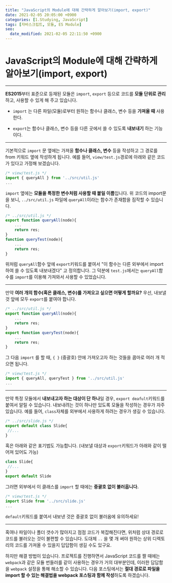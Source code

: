```yaml
---
title: "JavaScript의 Module에 대해 간략하게 알아보기(import, export)"
date: 2021-02-05 20:05:00 +0900
categories: [1.Studying, JavaScript]
tags: [자바스크립트, 모듈, ES Module]
seo:
  date_modified: 2021-02-05 22:11:50 +0900
---
```

# **JavaScript의 Module에 대해 간략하게 알아보기(import, export)**

---

**ES2015**부터 표준으로 등재된 모듈은 `import`, `export` 등으로 코드를 **모듈 단위로 관리**하고, 사용할 수 있게 해 주고 있습니다.



- `import` 는 다른 파일(모듈)로부터 원하는 함수나 클래스, 변수 등을 **가져올 때** 사용한다.

- `export`는 함수나 클래스, 변수 등을 다른 곳에서 쓸 수 있도록 **내보내기** 하는 기능이다.

---

기본적으로 `import` 문 옆에는 가져올 **함수나 클래스, 변수** 등을 작성하고 그 경로를 from 키워드 옆에 작성하게 됩니다. 예를 들어, `view/test.js`경로에 아래와 같은 코드가 있다고 가정해 보겠습니다.
```javascript
/* view/test.js */
import { queryAll } from '../src/util.js'
...
```

 `import` 옆에는 **모듈을 특정한 변수처럼 사용할 때 붙일 이름**입니다. 위 코드의 import문을 보니, `../src/util.js` 파일에 `queryAll`이라는 함수가 존재함을 짐작할 수 있습니다.
```javascript
/* ../src/util.js */
export function queryAll(node){
	...
	return res;
}
function queryTest(node){
	...
	return res;
}
```
위처럼  `queryAll`함수 앞에 `export`키워드를 붙여서 "이 함수는 다른 외부에서 import하여 쓸 수 있도록 내보내겠다" 고 정의합니다. 그 덕분에 `test.js`에서는 `queryAll`함수를 `import`를 이용해 가져와서 사용할 수 있었습니다.

------

만약 **여러 개의 함수(혹은 클래스, 변수)를 가져오고 싶으면 어떻게 할까요?** 우선, 내보낼 것 앞에 모두 `export`를 붙여야 합니다.
```javascript
/* ../src/util.js */
export function queryAll(node){
	...
	return res;
}
export function queryTest(node){
	...
	return res;
}
```
그 다음 `import` 를 할 때, `{ }` (중괄호) 안에 가져오고자 하는 것들을 콤마로 여러 개 적으면 됩니다.
```javascript
/* view/test.js */
import { queryAll, queryTest } from '../src/util.js'
...
```

---
만약 특정 모듈에서 **내보내고자 하는 대상이 단 하나**일 경우, `export deafult`키워드를 붙여서 알릴 수 있습니다. 내보내려는 것이 하나만 있도록 모듈을 작성하는 경우가 자주 있습니다. 예를 들어,  `class`자체를 외부에서 사용하게 하려는 경우가 생길 수 있습니다.
```javascript
/* ../src/slide.js */
export default class Slide{
 //...
}
```
혹은 아래와 같은 표기법도 가능합니다. (내보낼 대상과 `export`키워드가 아래와 같이 떨어져 있어도 가능)
```javascript
class Slide{
 //...
}
export default Slide
```
그러면 외부에서 이 클래스를 `import` 할 때에는 **중괄호 없이 불러옵니다.**
```javascript
/* view/test.js */
import Slide from '../src/slide.js'
...
```
`default`키워드를 붙여서 내보낸 것은 중괄호 없이 불러옴에 유의하세요!

------

혹여나 파일이나 폴더 갯수가 많아지고 점점 코드가 복잡해진다면, 위처럼 상대 경로로 코드를 불러오는 것이 불편할 수 있습니다. 도대체 `..` 을 몇 개 써야 원하는 상위 디렉토리의 코드를 가져올 수 있을지 답답함이 생길 수도 있구요.

하지만 해결 방법이 있습니다.
프로젝트를 진행하면서 JavaScript 코드를 짤 때에는 `webpack`과 같은 모듈 번들러를 같이 사용하는 경우가 거의 대부분인데, 이러한 답답함을 `webpack` 설정을 통해 해소할 수 있습니다.
다음 포스팅에서는 **절대 경로로 파일을 import 할 수 있는 해결법을 webpack 포스팅과 함께 작성**하도록 하겠습니다.

